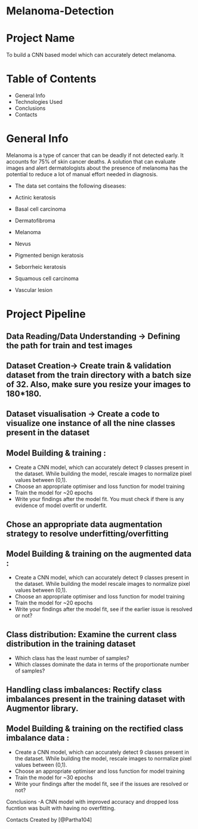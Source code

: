 # Melanoma-Detection
# Project Name
To build a CNN based model which can accurately detect melanoma. 

# Table of Contents
- General Info
- Technologies Used
- Conclusions
- Contacts

# General Info
Melanoma is a type of cancer that can be deadly if not detected early. It accounts for 75% of skin cancer deaths. A solution that can evaluate images and alert dermatologists about the presence of melanoma has the potential to reduce a lot of manual effort needed in diagnosis.

- The data set contains the following diseases:

- Actinic keratosis
- Basal cell carcinoma
- Dermatofibroma
- Melanoma
- Nevus
- Pigmented benign keratosis
- Seborrheic keratosis
- Squamous cell carcinoma
- Vascular lesion

# Project Pipeline
## Data Reading/Data Understanding → Defining the path for train and test images 
## Dataset Creation→ Create train & validation dataset from the train directory with a batch size of 32. Also, make sure you resize your images to 180*180.
## Dataset visualisation → Create a code to visualize one instance of all the nine classes present in the dataset 
## Model Building & training : 
- Create a CNN model, which can accurately detect 9 classes present in the dataset. While building the model, rescale images to normalize pixel values between (0,1).
- Choose an appropriate optimiser and loss function for model training
- Train the model for ~20 epochs
- Write your findings after the model fit. You must check if there is any evidence of model overfit or underfit.
## Chose an appropriate data augmentation strategy to resolve underfitting/overfitting 
## Model Building & training on the augmented data :
- Create a CNN model, which can accurately detect 9 classes present in the dataset. While building the model rescale images to normalize pixel values between (0,1).
- Choose an appropriate optimiser and loss function for model training
- Train the model for ~20 epochs
- Write your findings after the model fit, see if the earlier issue is resolved or not?
## Class distribution: Examine the current class distribution in the training dataset 
- Which class has the least number of samples?
- Which classes dominate the data in terms of the proportionate number of samples?
## Handling class imbalances: Rectify class imbalances present in the training dataset with Augmentor library.
## Model Building & training on the rectified class imbalance data :
- Create a CNN model, which can accurately detect 9 classes present in the dataset. While building the model, rescale images to normalize pixel values between (0,1).
- Choose an appropriate optimiser and loss function for model training
- Train the model for ~30 epochs
- Write your findings after the model fit, see if the issues are resolved or not?

Conclusions
-A CNN model with improved accuracy and dropped loss fucntion was built with having no overfitting.

Contacts
Created by [@Partha104]
